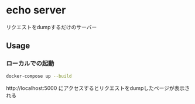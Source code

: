 # echo server

リクエストをdumpするだけのサーバー

## Usage

### ローカルでの起動

```sh
docker-compose up --build
```

http://localhost:5000 にアクセスするとリクエストをdumpしたページが表示される
